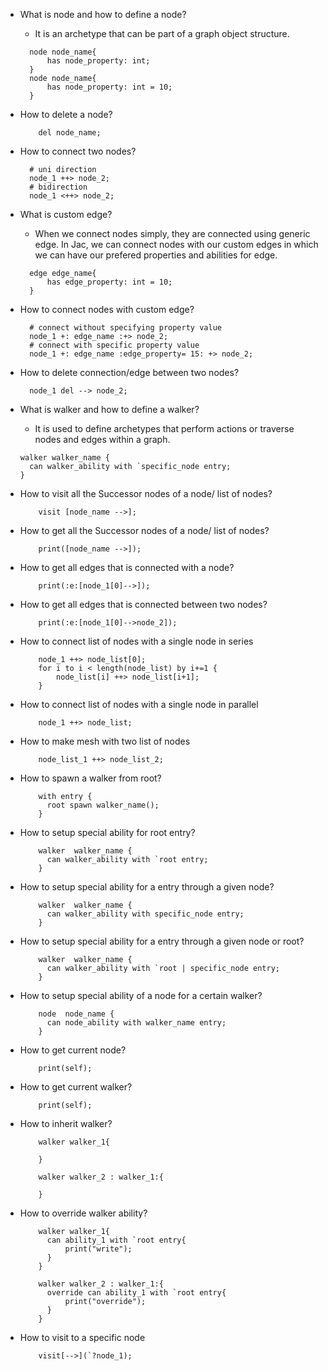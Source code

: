 - What is node and how to define a node?
  - It is an archetype that can be part of a graph object structure.
  ```jac
    node node_name{
        has node_property: int;
    }
    node node_name{
        has node_property: int = 10;
    }
  ```

- How to delete a node?
    ```jac
        del node_name;
    ```

- How to connect two nodes?
  ```jac
    # uni direction
    node_1 ++> node_2;
    # bidirection
    node_1 <++> node_2;
  ```
  
- What is custom edge?
  - When we connect nodes simply, they are connected using generic edge. In Jac, we can connect nodes with our custom edges in which we can have our prefered properties and abilities for edge.
  ```jac
    edge edge_name{
        has edge_property: int = 10;
    }
  ```
  
- How to connect nodes with custom edge?
  ```jac
    # connect without specifying property value
    node_1 +: edge_name :+> node_2;
    # connect with specific property value
    node_1 +: edge_name :edge_property= 15: +> node_2; 
  ```
  
- How to delete connection/edge between two nodes?
  ```jac
    node_1 del --> node_2;
  ```

- What is walker and how to define a walker?
  - It is used to define archetypes that perform actions or traverse nodes and edges within a graph.
  ```jac
  walker walker_name {
    can walker_ability with `specific_node entry;
  }
    ```
- How to visit all the Successor nodes of a node/ list of nodes?
    ```jac
        visit [node_name -->];
    ```

- How to get all the Successor nodes of a node/ list of nodes?
    ```jac
        print([node_name -->]);
    ```

- How to get all edges that is connected with a node?
  ```jac
      print(:e:[node_1[0]-->]);
  ```

- How to get all edges that is connected between two nodes?
  ```jac
      print(:e:[node_1[0]-->node_2]);
  ```

- How to connect list of nodes with a single node in series
  ```jac
      node_1 ++> node_list[0];
      for i to i < length(node_list) by i+=1 {
          node_list[i] ++> node_list[i+1];
      }
  ```
  
- How to connect list of nodes with a single node in parallel
  ```jac
      node_1 ++> node_list;
  ```

- How to make mesh with two list of nodes
  ```jac
      node_list_1 ++> node_list_2;
  ``` 

- How to spawn a walker from root?
  ```jac
      with entry {
        root spawn walker_name();
      }
  ```

- How to setup special ability for root entry?
  ```jac
      walker  walker_name {
        can walker_ability with `root entry;
      }

  ```

- How to setup special ability for a entry through a given node?
  ```jac
      walker  walker_name {
        can walker_ability with specific_node entry;
      }

  ```

- How to setup special ability for a entry through a given node or root?
  ```jac
      walker  walker_name {
        can walker_ability with `root | specific_node entry;
      }

  ```

- How to setup special ability of a node for a certain walker?
  ```jac
      node  node_name {
        can node_ability with walker_name entry;
      }

  ```

- How to get current node?
  ```jac
      print(self);
  ```

- How to get current walker?
  ```jac
      print(self);
  ```

- How to inherit walker?
  ```jac
      walker walker_1{

      }

      walker walker_2 : walker_1:{

      }

  ```

- How to override walker ability?
  ```jac
      walker walker_1{
        can ability_1 with `root entry{
            print("write");
        }
      }

      walker walker_2 : walker_1:{
        override can ability_1 with `root entry{
            print("override");
        }
      }

  ```

- How to visit to a specific node
  ```jac
      visit[-->](`?node_1);
  ```



